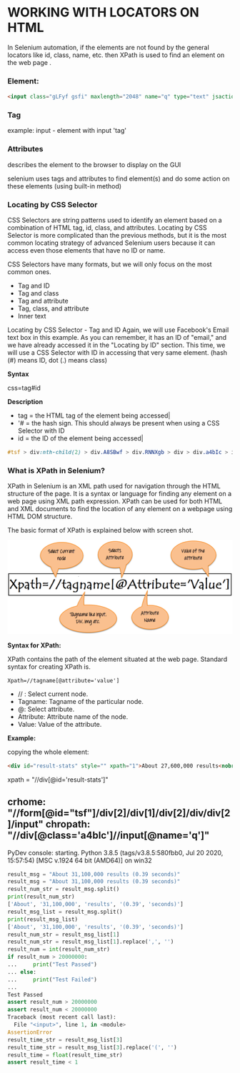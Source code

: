 # WORKING WITH LOCATORS ON HTML
In Selenium automation, if the elements are not found by the general locators like id, class, name, etc. then XPath is used to find an element on the web page .

### Element: 
```html
<input class="gLFyf gsfi" maxlength="2048" name="q" type="text" jsaction="paste:puy29d" aria-autocomplete="both" aria-haspopup="false" autocapitalize="off" autocomplete="off" autocorrect="off" role="combobox" spellcheck="false" title="Search" value="selenium python" aria-label="Search" data-ved="0ahUKEwi0_8Pj7dTrAhWxoXIEHXfhCykQ39UDCAo" xpath="1" style="">
```

### Tag
example: input - element with input 'tag'

### Attributes
describes the element to the browser to display on the GUI

selenium uses tags and attributes to find element(s) and do some action on these elements (using built-in method)


### Locating by CSS Selector
CSS Selectors are string patterns used to identify an element based on a combination of HTML tag, id, class, and attributes. Locating by CSS Selector is more complicated than the previous methods, but it is the most common locating strategy of advanced Selenium users because it can access even those elements that have no ID or name.

CSS Selectors have many formats, but we will only focus on the most common ones.

- Tag and ID
- Tag and class
- Tag and attribute
- Tag, class, and attribute
- Inner text

Locating by CSS Selector - Tag and ID
Again, we will use Facebook's Email text box in this example. As you can remember, it has an ID of "email," and we have already accessed it in the "Locating by ID" section. This time, we will use a CSS Selector with ID in accessing that very same element.
(hash (#) means ID, dot (.) means class)

**Syntax**

css=tag#id

**Description**
- tag = the HTML tag of the element being accessed|
- '# = the hash sign. This should always be present when using a CSS Selector with ID
- id = the ID of the element being accessed|


```css
#tsf > div:nth-child(2) > div.A8SBwf > div.RNNXgb > div > div.a4bIc > input
```

### What is XPath in Selenium?

XPath in Selenium is an XML path used for navigation through the HTML structure of the page. It is a syntax or language for finding any element on a web page using XML path expression. XPath can be used for both HTML and XML documents to find the location of any element on a webpage using HTML DOM structure.

The basic format of XPath is explained below with screen shot.

![xpath](data/xpath.png)

**Syntax for XPath:**

XPath contains the path of the element situated at the web page. Standard syntax for creating XPath is.

    Xpath=//tagname[@attribute='value']

* // : Select current node.
* Tagname: Tagname of the particular node.
* @: Select attribute.
* Attribute: Attribute name of the node.
* Value: Value of the attribute.

**Example:**

copying the whole element: 

```html
<div id="result-stats" style="" xpath="1">About 27,600,000 results<nobr style=""> (0.44 seconds)&nbsp;</nobr></div>
```

xpath = "//div[@id='result-stats']"

crhome: "//form[@id="tsf"]/div[2]/div[1]/div[2]/div/div[2]/input"
chropath: "//div[@class='a4bIc']//input[@name='q']"
-----------------------------------
PyDev console: starting.
Python 3.8.5 (tags/v3.8.5:580fbb0, Jul 20 2020, 15:57:54) [MSC v.1924 64 bit (AMD64)] on win32
```python
result_msg = "About 31,100,000 results (0.39 seconds)"
result_msg = "About 31,100,000 results (0.39 seconds)"
result_num_str = result_msg.split()
print(result_num_str)
['About', '31,100,000', 'results', '(0.39', 'seconds)']
result_msg_list = result_msg.split()
print(result_msg_list)
['About', '31,100,000', 'results', '(0.39', 'seconds)']
result_num_str = result_msg_list[1]
result_num_str = result_msg_list[1].replace(',', '')
result_num = int(result_num_str)
if result_num > 20000000:
...     print("Test Passed")
... else: 
...     print("Test Failed")
...     
Test Passed
assert result_num > 20000000
assert result_num < 20000000
Traceback (most recent call last):
  File "<input>", line 1, in <module>
AssertionError
result_time_str = result_msg_list[3]
result_time_str = result_msg_list[3].replace('(', '')
result_time = float(result_time_str)
assert result_time < 1
```



















